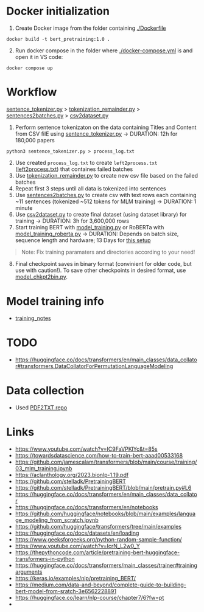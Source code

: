# Docker initialization
1. Create Docker image from the folder containing [./Dockerfile](Dockerfile)
``` shell
docker build -t bert_pretraining:1.0 . 
```

2. Run docker compose in the folder where [./docker-compose.yml](docker-compose.yml) is and open it in VS code:
``` shell
docker compose up
```

# Workflow
[sentence_tokenizer.py](./PRETRAINING/sentence_tokenizer.py) > [tokenization_remainder.py](./PRETRAINING/tokenization_remainder.py) > [sentences2batches.py](./PRETRAINING/sentences2batches.py) > [csv2dataset.py](./PRETRAINING/csv2dataset.py) 
1. Perform sentence tokenizaton on the data containing Titles and Content from CSV filE using [sentence_tokenizer.py](./PRETRAINING/sentence_tokenizer.py) -> DURATION: 12h for 180,000 papers
``` shell
python3 sentence_tokenizer.py > process_log.txt
```
2. Use created `process_log.txt` to create `left2process.txt` ([left2process.txt](.PRETRAINING/left2process.txt)) that containes failed batches
3. Use [tokenization_remainder.py](./PRETRAINING/tokenization_remainder.py) to create new csv file based on the failed batches
4. Repeat first 3 steps until all data is tokenized into sentences
5. Use [sentences2batches.py](./PRETRAINING/sentences2batches.py) to create csv with text rows each containing ~11 sentences (tokenized ~512 tokens for MLM training) -> DURATION: 1 minute
6. Use [csv2dataset.py](./PRETRAINING/csv2dataset.py) to create final dataset (using dataset library) for training -> DURATION: 3h for 3,600,000 rows
7. Start training BERT with [model_training.py](./PRETRAINING/model_training.py) or RoBERTa with [model_training_roberta.py](./PRETRAINING/model_training_roberta.py) -> DURATION: Depends on batch size, sequence length and hardware; 13 Days for [this setup](./PRETRAINING/training_notes.md#allenai__scibert_scivocab_uncased_ED4RE_MSL512_ASL50_S3592675_24)
> Note: Fix training paramaters and directories according to your need!
8. Final checkpoint saves in binary format (convinient for older code, but use with caution!). To save other checkpoints in desired format, use [model_chkpt2bin.py](PRETRAINING/model_chkpt2bin.py).

# Model training info
- [training_notes](./PRETRAINING/training_notes.md)

# TODO
- https://huggingface.co/docs/transformers/en/main_classes/data_collator#transformers.DataCollatorForPermutationLanguageModeling

# Data collection
- Used [PDF2TXT repo](https://github.com/P0L3/PDF2TXT)

# Links
- https://www.youtube.com/watch?v=IC9FaVPKlYc&t=85s
- https://towardsdatascience.com/how-to-train-bert-aaad00533168
- https://github.com/jamescalam/transformers/blob/main/course/training/03_mlm_training.ipynb
- https://aclanthology.org/2023.bionlp-1.19.pdf
- https://github.com/stelladk/PretrainingBERT
- https://github.com/stelladk/PretrainingBERT/blob/main/pretrain.py#L6
- https://huggingface.co/docs/transformers/en/main_classes/data_collator
- https://huggingface.co/docs/transformers/en/notebooks
- https://github.com/huggingface/notebooks/blob/main/examples/language_modeling_from_scratch.ipynb
- https://github.com/huggingface/transformers/tree/main/examples
- https://huggingface.co/docs/datasets/en/loading
- https://www.geeksforgeeks.org/python-random-sample-function/
- https://www.youtube.com/watch?v=IcrN_L2w0_Y
- https://thepythoncode.com/article/pretraining-bert-huggingface-transformers-in-python
- https://huggingface.co/docs/transformers/main_classes/trainer#trainingarguments
- https://keras.io/examples/nlp/pretraining_BERT/
- https://medium.com/data-and-beyond/complete-guide-to-building-bert-model-from-sratch-3e6562228891
- https://huggingface.co/learn/nlp-course/chapter7/6?fw=pt
- 
